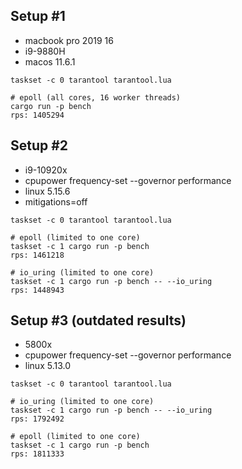 ## Setup #1
- macbook pro 2019 16
- i9-9880H
- macos 11.6.1

```
taskset -c 0 tarantool tarantool.lua

# epoll (all cores, 16 worker threads)
cargo run -p bench
rps: 1405294
```

## Setup #2
- i9-10920x
- cpupower frequency-set --governor performance
- linux 5.15.6
- mitigations=off

```
taskset -c 0 tarantool tarantool.lua

# epoll (limited to one core)
taskset -c 1 cargo run -p bench
rps: 1461218

# io_uring (limited to one core)
taskset -c 1 cargo run -p bench -- --io_uring
rps: 1448943
```

## Setup #3 (outdated results)
- 5800x
- cpupower frequency-set --governor performance
- linux 5.13.0

```
taskset -c 0 tarantool tarantool.lua

# io_uring (limited to one core)
taskset -c 1 cargo run -p bench -- --io_uring
rps: 1792492

# epoll (limited to one core)
taskset -c 1 cargo run -p bench
rps: 1811333
```
